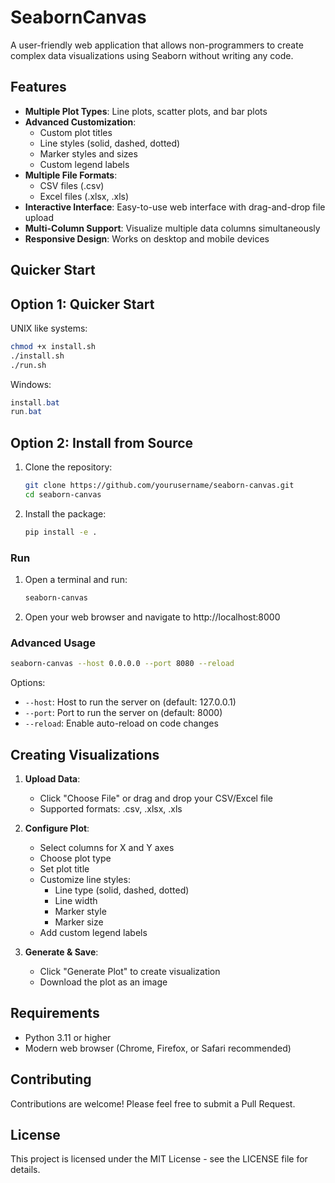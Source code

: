 # SeabornCanvas

A user-friendly web application that allows non-programmers to create complex data visualizations using Seaborn without writing any code.

## Features

- **Multiple Plot Types**: Line plots, scatter plots, and bar plots
- **Advanced Customization**: 
  - Custom plot titles
  - Line styles (solid, dashed, dotted)
  - Marker styles and sizes
  - Custom legend labels
- **Multiple File Formats**: 
  - CSV files (.csv)
  - Excel files (.xlsx, .xls)
- **Interactive Interface**: Easy-to-use web interface with drag-and-drop file upload
- **Multi-Column Support**: Visualize multiple data columns simultaneously
- **Responsive Design**: Works on desktop and mobile devices

## Quicker Start

## Option 1: Quicker Start
UNIX like systems:
```bash
chmod +x install.sh
./install.sh
./run.sh
```

Windows:
```powershell
install.bat
run.bat
```

## Option 2: Install from Source

1. Clone the repository:
   ```bash
   git clone https://github.com/yourusername/seaborn-canvas.git
   cd seaborn-canvas
   ```

2. Install the package:
   ```bash
   pip install -e .
   ```




### Run

1. Open a terminal and run:
   ```bash
   seaborn-canvas
   ```

2. Open your web browser and navigate to http://localhost:8000




### Advanced Usage

```bash
seaborn-canvas --host 0.0.0.0 --port 8080 --reload
```

Options:
- `--host`: Host to run the server on (default: 127.0.0.1)
- `--port`: Port to run the server on (default: 8000)
- `--reload`: Enable auto-reload on code changes

## Creating Visualizations

1. **Upload Data**:
   - Click "Choose File" or drag and drop your CSV/Excel file
   - Supported formats: .csv, .xlsx, .xls

2. **Configure Plot**:
   - Select columns for X and Y axes
   - Choose plot type
   - Set plot title
   - Customize line styles:
     - Line type (solid, dashed, dotted)
     - Line width
     - Marker style
     - Marker size
   - Add custom legend labels

3. **Generate & Save**:
   - Click "Generate Plot" to create visualization
   - Download the plot as an image

## Requirements

- Python 3.11 or higher
- Modern web browser (Chrome, Firefox, or Safari recommended)

## Contributing

Contributions are welcome! Please feel free to submit a Pull Request.

## License

This project is licensed under the MIT License - see the LICENSE file for details.
